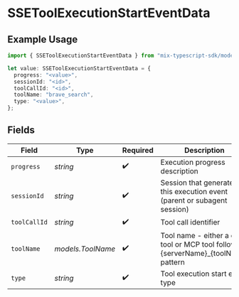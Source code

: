 # SSEToolExecutionStartEventData

## Example Usage

```typescript
import { SSEToolExecutionStartEventData } from "mix-typescript-sdk/models";

let value: SSEToolExecutionStartEventData = {
  progress: "<value>",
  sessionId: "<id>",
  toolCallId: "<id>",
  toolName: "brave_search",
  type: "<value>",
};
```

## Fields

| Field                                                                                | Type                                                                                 | Required                                                                             | Description                                                                          |
| ------------------------------------------------------------------------------------ | ------------------------------------------------------------------------------------ | ------------------------------------------------------------------------------------ | ------------------------------------------------------------------------------------ |
| `progress`                                                                           | *string*                                                                             | :heavy_check_mark:                                                                   | Execution progress description                                                       |
| `sessionId`                                                                          | *string*                                                                             | :heavy_check_mark:                                                                   | Session that generated this execution event (parent or subagent session)             |
| `toolCallId`                                                                         | *string*                                                                             | :heavy_check_mark:                                                                   | Tool call identifier                                                                 |
| `toolName`                                                                           | *models.ToolName*                                                                    | :heavy_check_mark:                                                                   | Tool name - either a core tool or MCP tool following {serverName}_{toolName} pattern |
| `type`                                                                               | *string*                                                                             | :heavy_check_mark:                                                                   | Tool execution start event type                                                      |